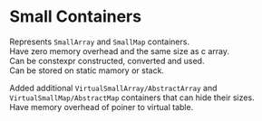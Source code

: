 # Small Containers

Represents `SmallArray` and `SmallMap` containers. \
Have zero memory overhead and the same size as c array. \
Can be constexpr constructed, converted and used. \
Can be stored on static mamory or stack.

Added additional `VirtualSmallArray/AbstractArray` and `VirtualSmallMap/AbstractMap` containers that can hide their sizes. \
Have memory overhead of poiner to virtual table.